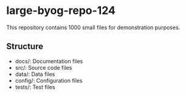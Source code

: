 # large-byog-repo-124

This repository contains 1000 small files for demonstration purposes.

## Structure
- docs/: Documentation files
- src/: Source code files
- data/: Data files
- config/: Configuration files
- tests/: Test files
